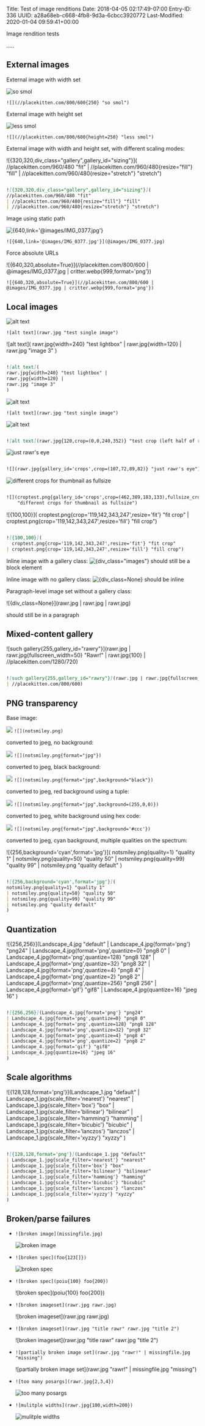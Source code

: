Title: Test of image renditions
Date: 2018-04-05 02:17:49-07:00
Entry-ID: 336
UUID: a28a68eb-c668-4fb8-9d3a-6cbcc3920772
Last-Modified: 2020-01-04 09:59:41+00:00

Image rendition tests

.....

## External images

External image with width set

![](//placekitten.com/800/600{250} "so smol")

`![](//placekitten.com/800/600{250} "so smol")`

External image with height set

![](//placekitten.com/800/600{height=250} "less smol")

`![](//placekitten.com/800/600{height=250} "less smol")`

External image with width and height set, with different scaling modes:

![{320,320,div_class="gallery",gallery_id="sizing"}](
//placekitten.com/960/480 "fit"
| //placekitten.com/960/480{resize="fill"} "fill"
| //placekitten.com/960/480{resize="stretch"} "stretch")

```markdown

![{320,320,div_class="gallery",gallery_id="sizing"}](
//placekitten.com/960/480 "fit"
| //placekitten.com/960/480{resize="fill"} "fill"
| //placekitten.com/960/480{resize="stretch"} "stretch")
```

Image using static path

![{640,link='@images/IMG_0377.jpg'}](@images/IMG_0377.jpg)

`![{640,link='@images/IMG_0377.jpg'}](@images/IMG_0377.jpg)`


Force absolute URLs

![{640,320,absolute=True}](//placekitten.com/800/600 | @images/IMG_0377.jpg | critter.webp{999,format='png'})

`![{640,320,absolute=True}](//placekitten.com/800/600 | @images/IMG_0377.jpg | critter.webp{999,format='png'})`


## Local images

![alt text](rawr.jpg "test single image")

`![alt text](rawr.jpg "test single image")`

![alt text](
rawr.jpg{width=240} "test lightbox" |
rawr.jpg{width=120} |
rawr.jpg "image 3"
)

```markdown

![alt text](
rawr.jpg{width=240} "test lightbox" |
rawr.jpg{width=120} |
rawr.jpg "image 3"
)
```

![alt text](rawr.jpg "test single image")

`![alt text](rawr.jpg "test single image")`

![alt text](rawr.jpg{120,crop=(0,0,240,352)} "test crop (left half of rawr.jpg, scaled down)")

```markdown

![alt text](rawr.jpg{120,crop=(0,0,240,352)} "test crop (left half of rawr.jpg, scaled down)")
```

![](rawr.jpg{gallery_id='crops',crop=(107,72,89,82)} "just rawr's eye")

```markdown

![](rawr.jpg{gallery_id='crops',crop=(107,72,89,82)} "just rawr's eye")
```

![](croptest.png{gallery_id='crops',crop=(462,389,183,133),fullsize_crop=(119,142,343,247)}
    "different crops for thumbnail as fullsize")

```markdown

![](croptest.png{gallery_id='crops',crop=(462,389,183,133),fullsize_crop=(119,142,343,247)}
    "different crops for thumbnail as fullsize")
```

![{100,100}](
  croptest.png{crop='119,142,343,247',resize='fit'} "fit crop"
| croptest.png{crop='119,142,343,247',resize='fill'} "fill crop")

```markdown

![{100,100}](
  croptest.png{crop='119,142,343,247',resize='fit'} "fit crop"
| croptest.png{crop='119,142,343,247',resize='fill'} "fill crop")
```



Inline image with a gallery class: ![{div_class="images"}](rawr.jpg{32,32}) should still be a block element

Inline image with no gallery class: ![{div_class=None}](rawr.jpg{32,32}) should be inline

Paragraph-level image set without a gallery class:

![{div_class=None}](rawr.jpg
| rawr.jpg
| rawr.jpg)

should still be in a paragraph

## Mixed-content gallery

![such gallery{255,gallery_id="rawry"}](rawr.jpg
| rawr.jpg{fullscreen_width=50} "Rawr!"
| rawr.jpg{100}
| //placekitten.com/1280/720)

```markdown

![such gallery{255,gallery_id="rawry"}](rawr.jpg | rawr.jpg{fullscreen_width=50} "Rawr!" | rawr.jpg{100}
| //placekitten.com/800/600)
```

## PNG transparency

Base image:

![](notsmiley.png) `![](notsmiley.png)`

converted to jpeg, no background:

![](notsmiley.png{format="jpg"}) `![](notsmiley.png{format="jpg"})`

converted to jpeg, black background:

![](notsmiley.png{format="jpg",background="black"}) `![](notsmiley.png{format="jpg",background="black"})`


converted to jpeg, red background using a tuple:

![](notsmiley.png{format="jpg",background=(255,0,0)}) `![](notsmiley.png{format="jpg",background=(255,0,0)})`

converted to jpeg, white background using hex code:

![](notsmiley.png{format="jpg",background='#ccc'}) `![](notsmiley.png{format="jpg",background='#ccc'})`


converted to jpeg, cyan background, multiple qualities on the spectrum:

![{256,background='cyan',format='jpg'}](
notsmiley.png{quality=1} "quality 1"
| notsmiley.png{quality=50} "quality 50"
| notsmiley.png{quality=99} "quality 99"
| notsmiley.png "quality default"
)

```markdown

![{256,background='cyan',format='jpg'}](
notsmiley.png{quality=1} "quality 1"
| notsmiley.png{quality=50} "quality 50"
| notsmiley.png{quality=99} "quality 99"
| notsmiley.png "quality default"
)
```

## Quantization

![{256,256}](Landscape_4.jpg "default"
| Landscape_4.jpg{format='png'} "png24"
| Landscape_4.jpg{format='png',quantize=0} "png8 0"
| Landscape_4.jpg{format='png',quantize=128} "png8 128"
| Landscape_4.jpg{format='png',quantize=32} "png8 32"
| Landscape_4.jpg{format='png',quantize=4} "png8 4"
| Landscape_4.jpg{format='png',quantize=2} "png8 2"
| Landscape_4.jpg{format='png',quantize=256} "png8 256"
| Landscape_4.jpg{format='gif'} "gif8"
| Landscape_4.jpg{quantize=16} "jpeg 16"
)

```markdown

![{256,256}](Landscape_4.jpg{format='png'} "png24"
| Landscape_4.jpg{format='png',quantize=0} "png8 0"
| Landscape_4.jpg{format='png',quantize=128} "png8 128"
| Landscape_4.jpg{format='png',quantize=32} "png8 32"
| Landscape_4.jpg{format='png',quantize=4} "png8 4"
| Landscape_4.jpg{format='png',quantize=2} "png8 2"
| Landscape_4.jpg{format='gif'} "gif8"
| Landscape_4.jpg{quantize=16} "jpeg 16"
)
```

## Scale algorithms

![{128,128,format='png'}](Landscape_1.jpg "default"
| Landscape_1.jpg{scale_filter='nearest'} "nearest"
| Landscape_1.jpg{scale_filter='box'} "box"
| Landscape_1.jpg{scale_filter='bilinear'} "bilinear"
| Landscape_1.jpg{scale_filter='hamming'} "hamming"
| Landscape_1.jpg{scale_filter='bicubic'} "bicubic"
| Landscape_1.jpg{scale_filter='lanczos'} "lanczos"
| Landscape_1.jpg{scale_filter='xyzzy'} "xyzzy"
)

```markdown

![{128,128,format='png'}](Landscape_1.jpg "default"
| Landscape_1.jpg{scale_filter='nearest'} "nearest"
| Landscape_1.jpg{scale_filter='box'} "box"
| Landscape_1.jpg{scale_filter='bilinear'} "bilinear"
| Landscape_1.jpg{scale_filter='hamming'} "hamming"
| Landscape_1.jpg{scale_filter='bicubic'} "bicubic"
| Landscape_1.jpg{scale_filter='lanczos'} "lanczos"
| Landscape_1.jpg{scale_filter='xyzzy'} "xyzzy"
)
```

## Broken/parse failures

* `![broken image](missingfile.jpg)`

    ![broken image](missingfile.jpg)


* `![broken spec](foo{123[]})`

    ![broken spec](foo{123[]})

* `![broken spec](poiu{100} foo{200})`

    ![broken spec](poiu{100} foo{200})

* `![broken imageset](rawr.jpg rawr.jpg)`

    ![broken imageset](rawr.jpg rawr.jpg)

* `![broken imageset](rawr.jpg "title rawr" rawr.jpg "title 2")`

    ![broken imageset](rawr.jpg "title rawr" rawr.jpg "title 2")

* `![partially broken image set](rawr.jpg "rawr!" | missingfile.jpg "missing")`

    ![partially broken image set](rawr.jpg "rawr!" | missingfile.jpg "missing")

* `![too many posargs](rawr.jpg{2,3,4})`

    ![too many posargs](rawr.jpg{2,3,4})

* `![mulitple widths](rawr.jpg{100,width=200})`

    ![mulitple widths](rawr.jpg{100,width=200})
